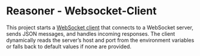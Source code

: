 # Reasoner - Websocket-Client

This project starts a [WebSocket client](main.cpp) that connects to a WebSocket server, sends JSON messages, and handles incoming responses. The client dynamically reads the server’s host and port from the environment variables or falls back to default values if none are provided.
